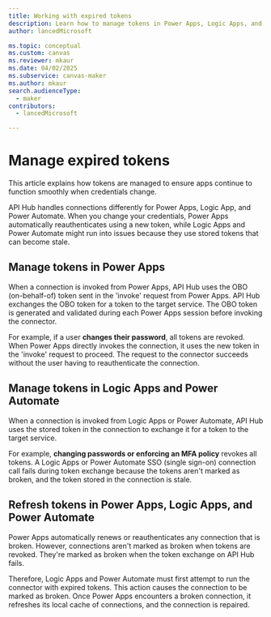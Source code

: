 ```yaml
---
title: Working with expired tokens 
description: Learn how to manage tokens in Power Apps, Logic Apps, and Power Automate to ensure seamless connections even after credential changes or token revocations.
author: lancedMicrosoft

ms.topic: conceptual
ms.custom: canvas
ms.reviewer: mkaur
ms.date: 04/02/2025
ms.subservice: canvas-maker
ms.author: mkaur
search.audienceType: 
  - maker
contributors:
  - lancedMicrosoft

---
```


# Manage expired tokens

This article explains how tokens are managed to ensure apps continue to function smoothly when credentials change.

API Hub handles connections differently for Power Apps, Logic App, and Power Automate. When you change your credentials, Power Apps automatically reauthenticates using a new token, while Logic Apps and Power Automate might run into issues because they use stored tokens that can become stale.


## Manage tokens in Power Apps

When a connection is invoked from Power Apps, API Hub uses the OBO (on-behalf-of) token sent in the 'invoke' request from Power Apps. API Hub exchanges the OBO token for a token to the target service. The OBO token is generated and validated during each Power Apps session before invoking the connector.

For example, if a user **changes their password**, all tokens are revoked. When Power Apps directly invokes the connection, it uses the new token in the 'invoke' request to proceed. The request to the connector succeeds without the user having to reauthenticate the connection.

## Manage tokens in Logic Apps and Power Automate

When a connection is invoked from Logic Apps or Power Automate, API Hub uses the stored token in the connection to exchange it for a token to the target service.

For example, **changing passwords or enforcing an MFA policy** revokes all tokens. A Logic Apps or Power Automate SSO (single sign-on) connection call fails during token exchange because the tokens aren't marked as broken, and the token stored in the connection is stale.

## Refresh tokens in Power Apps, Logic Apps, and Power Automate

Power Apps automatically renews or reauthenticates any connection that is broken. However, connections aren't marked as broken when tokens are revoked. They're marked as broken when the token exchange on API Hub fails. 

Therefore, Logic Apps and Power Automate must first attempt to run the connector with expired tokens. This action causes the connection to be marked as broken. Once Power Apps encounters a broken connection, it refreshes its local cache of connections, and the connection is repaired.